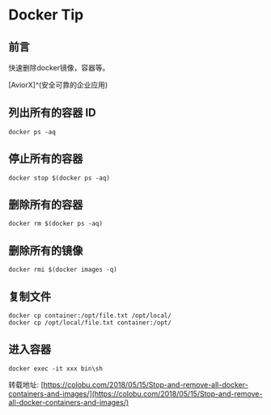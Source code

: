 # Docker Tip



## 前言

快速删除docker镜像，容器等。

[AviorX]^(安全可靠的企业应用)
<!--more-->

## 列出所有的容器 ID
```
docker ps -aq
```

## 停止所有的容器
```
docker stop $(docker ps -aq)
```

## 删除所有的容器
```
docker rm $(docker ps -aq)
```

## 删除所有的镜像
```
docker rmi $(docker images -q)
```

## 复制文件
```
docker cp container:/opt/file.txt /opt/local/
docker cp /opt/local/file.txt container:/opt/
```

## 进入容器
```
docker exec -it xxx bin\sh
```

转载地址: [https://colobu.com/2018/05/15/Stop-and-remove-all-docker-containers-and-images/](https://colobu.com/2018/05/15/Stop-and-remove-all-docker-containers-and-images/)
